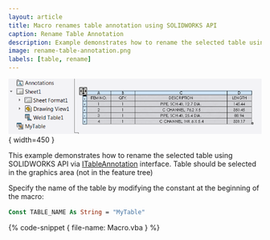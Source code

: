 ```yaml
---
layout: article
title: Macro renames table annotation using SOLIDWORKS API
caption: Rename Table Annotation
description: Example demonstrates how to rename the selected table using SOLIDWORKS API
image: rename-table-annotation.png
labels: [table, rename]
---
```

![Table annotation renamed to a custom name](rename-table-annotation.png){ width=450 }

This example demonstrates how to rename the selected table using SOLIDWORKS API via [ITableAnnotation](http://help.solidworks.com/2012/english/api/sldworksapi/SolidWorks.Interop.sldworks~SolidWorks.Interop.sldworks.ITableAnnotation.html) interface. Table should be selected in the graphics area (not in the feature tree)

Specify the name of the table by modifying the constant at the beginning of the macro:

~~~ vb
Const TABLE_NAME As String = "MyTable"
~~~

{% code-snippet { file-name: Macro.vba } %}
